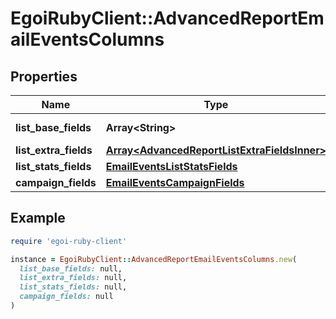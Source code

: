 # EgoiRubyClient::AdvancedReportEmailEventsColumns

## Properties

| Name | Type | Description | Notes |
| ---- | ---- | ----------- | ----- |
| **list_base_fields** | **Array&lt;String&gt;** | Array of base fields |  |
| **list_extra_fields** | [**Array&lt;AdvancedReportListExtraFieldsInner&gt;**](AdvancedReportListExtraFieldsInner.md) |  |  |
| **list_stats_fields** | [**EmailEventsListStatsFields**](EmailEventsListStatsFields.md) |  |  |
| **campaign_fields** | [**EmailEventsCampaignFields**](EmailEventsCampaignFields.md) |  |  |

## Example

```ruby
require 'egoi-ruby-client'

instance = EgoiRubyClient::AdvancedReportEmailEventsColumns.new(
  list_base_fields: null,
  list_extra_fields: null,
  list_stats_fields: null,
  campaign_fields: null
)
```

